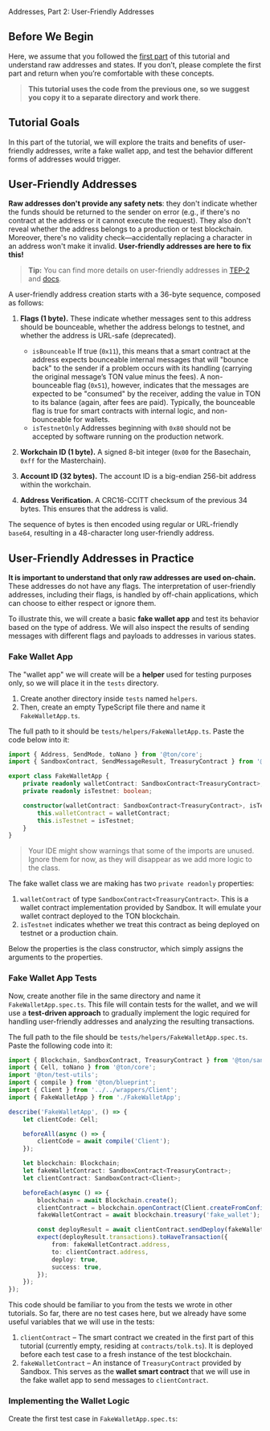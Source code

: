 Addresses, Part 2: User-Friendly Addresses

## Before We Begin

Here, we assume that you followed the [first part](../2-1-addresses-and-states-1/README.md) of this tutorial and understand raw addresses and states. If you don’t, please complete the first part and return when you’re comfortable with these concepts.

> **This tutorial uses the code from the previous one, so we suggest you copy it to a separate directory and work there**.

## Tutorial Goals

In this part of the tutorial, we will explore the traits and benefits of user-friendly addresses, write a fake wallet app, and test the behavior different forms of addresses would trigger.

## User-Friendly Addresses

**Raw addresses don't provide any safety nets**: they don't indicate whether the funds should be returned to the sender on error (e.g., if there's no contract at the address or it cannot execute the request). They also don't reveal whether the address belongs to a production or test blockchain. Moreover, there's no validity check—accidentally replacing a character in an address won't make it invalid. **User-friendly addresses are here to fix this!**

> **Tip:** You can find more details on user-friendly addresses in [TEP-2](https://github.com/ton-blockchain/TEPs/blob/master/text/0002-address.md#smart-contract-addresses) and [docs](https://docs.ton.org/v3/documentation/smart-contracts/addresses#user-friendly-address).

A user-friendly address creation starts with a 36-byte sequence, composed as follows:

1. **Flags (1 byte).** These indicate whether messages sent to this address should be bounceable, whether the address belongs to testnet, and whether the address is URL-safe (deprecated).
    - `isBounceable` If true (`0x11`), this means that a smart contract at the address expects bounceable internal messages that will "bounce back" to the sender if a problem occurs with its handling (carrying the original message’s TON value minus the fees). A non-bounceable flag (`0x51`), however, indicates that the messages are expected to be "consumed" by the receiver, adding the value in TON to its balance (again, after fees are paid). Typically, the bounceable flag is true for smart contracts with internal logic, and non-bounceable for wallets.
    - `isTestnetOnly` Addresses beginning with `0x80` should not be accepted by software running on the production network.

2. **Workchain ID (1 byte).** A signed 8-bit integer (`0x00` for the Basechain, `0xff` for the Masterchain).

3. **Account ID (32 bytes).** The account ID is a big-endian 256-bit address within the workchain.

4. **Address Verification.** A CRC16-CCITT checksum of the previous 34 bytes. This ensures that the address is valid.

The sequence of bytes is then encoded using regular or URL-friendly `base64`, resulting in a 48-character long user-friendly address.

## User-Friendly Addresses in Practice

**It is important to understand that only raw addresses are used on-chain.** These addresses do not have any flags. The interpretation of user-friendly addresses, including their flags, is handled by off-chain applications, which can choose to either respect or ignore them.

To illustrate this, we will create a basic **fake wallet app** and test its behavior based on the type of address. We will also inspect the results of sending messages with different flags and payloads to addresses in various states.

### Fake Wallet App

The "wallet app" we will create will be a **helper** used for testing purposes only, so we will place it in the `tests` directory.

1. Create another directory inside `tests` named `helpers`.
2. Then, create an empty TypeScript file there and name it `FakeWalletApp.ts`.

The full path to it should be `tests/helpers/FakeWalletApp.ts`. Paste the code below into it:

```typescript
import { Address, SendMode, toNano } from '@ton/core';
import { SandboxContract, SendMessageResult, TreasuryContract } from '@ton/sandbox';

export class FakeWalletApp {
    private readonly walletContract: SandboxContract<TreasuryContract>;
    private readonly isTestnet: boolean;

    constructor(walletContract: SandboxContract<TreasuryContract>, isTestnet: boolean) {
        this.walletContract = walletContract;
        this.isTestnet = isTestnet;
    }
}
```

> Your IDE might show warnings that some of the imports are unused. Ignore them for now, as they will disappear as we add more logic to the class.

The fake wallet class we are making has two `private readonly` properties:

1. `walletContract` of type `SandboxContract<TreasuryContract>`. This is a wallet contract implementation provided by Sandbox. It will emulate your wallet contract deployed to the TON blockchain.
2. `isTestnet` indicates whether we treat this contract as being deployed on testnet or a production chain.

Below the properties is the class constructor, which simply assigns the arguments to the properties.

### Fake Wallet App Tests

Now, create another file in the same directory and name it `FakeWalletApp.spec.ts`. This file will contain tests for the wallet, and we will use a **test-driven approach** to gradually implement the logic required for handling user-friendly addresses and analyzing the resulting transactions.

The full path to the file should be `tests/helpers/FakeWalletApp.spec.ts`. Paste the following code into it:

```typescript
import { Blockchain, SandboxContract, TreasuryContract } from '@ton/sandbox';
import { Cell, toNano } from '@ton/core';
import '@ton/test-utils';
import { compile } from '@ton/blueprint';
import { Client } from '../../wrappers/Client';
import { FakeWalletApp } from './FakeWalletApp';

describe('FakeWalletApp', () => {
    let clientCode: Cell;

    beforeAll(async () => {
        clientCode = await compile('Client');
    });

    let blockchain: Blockchain;
    let fakeWalletContract: SandboxContract<TreasuryContract>;
    let clientContract: SandboxContract<Client>;

    beforeEach(async () => {
        blockchain = await Blockchain.create();
        clientContract = blockchain.openContract(Client.createFromConfig({}, clientCode));
        fakeWalletContract = await blockchain.treasury('fake_wallet');

        const deployResult = await clientContract.sendDeploy(fakeWalletContract.getSender(), toNano('0.05'));
        expect(deployResult.transactions).toHaveTransaction({
            from: fakeWalletContract.address,
            to: clientContract.address,
            deploy: true,
            success: true,
        });
    });
});
```

This code should be familiar to you from the tests we wrote in other tutorials. So far, there are no test cases here, but we already have some useful variables that we will use in the tests:

1. `clientContract` – The smart contract we created in the first part of this tutorial (currently empty, residing at `contracts/tolk.ts`). It is deployed before each test case to a fresh instance of the test blockchain.
2. `fakeWalletContract` – An instance of `TreasuryContract` provided by Sandbox. This serves as the **wallet smart contract** that we will use in the fake wallet app to send messages to `clientContract`.

### Implementing the Wallet Logic

Create the first test case in `FakeWalletApp.spec.ts`:

